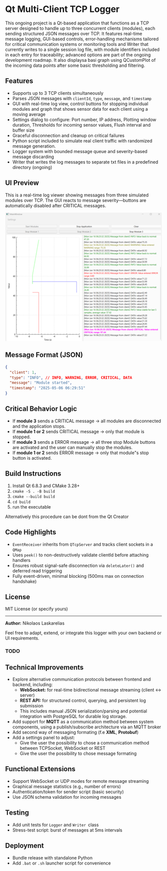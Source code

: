 # Qt Multi-Client TCP Logger

This ongoing project is a Qt-based application that functions as a TCP server designed to handle up to three concurrent clients (modules), each sending structured JSON messages over TCP. It features real-time message logging, GUI-based controls, error-handling mechanisms tailored for critical communication systems or monitoring tools and Writer that currently writes to a single session log file, with module identifiers included in each entry for traceability; advanced options are part of the ongoing development roadmap. It also displaysa basi graph using QCustomPlot of the incoming data points after some basic thresholding and filtering.

## Features

- Supports up to 3 TCP clients simultaneously
- Parses JSON messages with `clientId`, `type`, `message`, and `timestamp`
- GUI with real-time log view, control buttons for stopping individual modules and graph that shows sensor data for each client using a moving average
- Settings dialog to configure: Port number, IP address, Plotting window duration, Thresholds for incoming sensor values, Flush interval and buffer size
- Graceful disconnection and cleanup on critical failures
- Python script included to simulate real client traffic with randomized message generation.
- Logger system with bounded message queue and severity-based message discarding
- Writer that writes the log messages to separate txt files in a predefined directory (ongoing)

## UI Preview

This is a real-time log viewer showing messages from three simulated modules over TCP.
The GUI reacts to message severity—buttons are automatically disabled after CRITICAL messages.

![Screenshot of the Qt Logger GUI](image-1.png)

## Message Format (JSON)
```json
{
  "client": 1,
  "type": "INFO", // INFO, WARNING, ERROR, CRITICAL, DATA
  "message": "Module started",
  "timestamp": "2025-05-06 06:29:51"
}
```

## Critical Behavior Logic
- If **module 3** sends a CRITICAL message → all modules are disconnected and the application stops.
- If **module 1 or 2** sends CRITICAL message → only that module is stopped.
- If **module 3** sends a ERROR message → all three stop Module buttons are activated and the user can manually stop the modules.
- If **module 1 or 2** sends ERROR message → only that module"s stop button is activated.

## Build Instructions
1. Install Qt 6.8.3 and CMake 3.28+
2. `cmake -S . -B build`
3. `cmake --build build`
4. `cd build`
5. run the executable

Alternatively this procedure can be dont from the Qt Creator

## Code Highlights
- `EventReceiver` inherits from `QTcpServer` and tracks client sockets in a `QMap`
- Uses `peek()` to non-destructively validate clientId before attaching handlers
- Ensures robust signal-safe disconnection via `deleteLater()` and deferred read triggering
- Fully event-driven, minimal blocking (500ms max on connection handshake)

## License
MIT License (or specify yours)

---

**Author:** Nikolaos Laskarelias

Feel free to adapt, extend, or integrate this logger with your own backend or UI requirements.

### TODO

## Technical Improvements
- Explore alternative communication protocols between frontend and backend, including:
  - **WebSocket:** for real-time bidirectional message streaming (client ↔ server)
  - **REST API:** for structured control, querying, and persistent log submission
  - This includes manual JSON serialization/parsing and potential integration with PostgreSQL for durable log storage.
- Add support for **MQTT** as a communication method between system components, using a publish/subscribe architecture via an MQTT broker
- Add second way of messaging formating (f.e **XML**, **Protobuf**)
- Add a settings panel to adjust:
  - Give the user the possibility to chose a communication method between TCPSocket, WebSocket or REST
  - Give the user the possibility to chose message formating


## Functional Extensions
- Support WebSocket or UDP modes for remote message streaming
- Graphical message statistics (e.g., number of errors)
- Authentication/token for sender script (basic security)
- Use JSON schema validation for incoming messages

## Testing
- Add unit tests for `Logger` and `Writer `class
- Stress-test script: burst of messages at 5ms intervals

## Deployment
- Bundle release with standalone Python
- Add `.bat` or `.sh` launcher script for convenience
